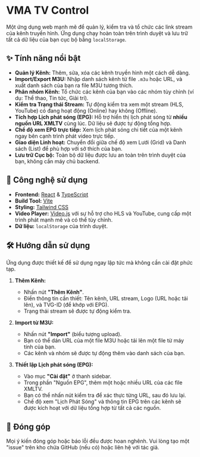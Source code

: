 
# VMA TV Control

Một ứng dụng web mạnh mẽ để quản lý, kiểm tra và tổ chức các link stream của kênh truyền hình. Ứng dụng chạy hoàn toàn trên trình duyệt và lưu trữ tất cả dữ liệu của bạn cục bộ bằng `localStorage`.

## ✨ Tính năng nổi bật

*   **Quản lý Kênh:** Thêm, sửa, xóa các kênh truyền hình một cách dễ dàng.
*   **Import/Export M3U:** Nhập danh sách kênh từ file `.m3u` hoặc URL, và xuất danh sách của bạn ra file M3U tương thích.
*   **Phân nhóm Kênh:** Tổ chức các kênh của bạn vào các nhóm tùy chỉnh (ví dụ: Thể thao, Tin tức, Giải trí).
*   **Kiểm tra Trạng thái Stream:** Tự động kiểm tra xem một stream (HLS, YouTube) có đang hoạt động (Online) hay không (Offline).
*   **Tích hợp Lịch phát sóng (EPG):** Hỗ trợ hiển thị lịch phát sóng từ **nhiều nguồn URL XMLTV** cùng lúc. Dữ liệu sẽ được tự động tổng hợp.
*   **Chế độ xem EPG trực tiếp:** Xem lịch phát sóng chi tiết của một kênh ngay bên cạnh trình phát video trực tiếp.
*   **Giao diện Linh hoạt:** Chuyển đổi giữa chế độ xem Lưới (Grid) và Danh sách (List) để phù hợp với sở thích của bạn.
*   **Lưu trữ Cục bộ:** Toàn bộ dữ liệu được lưu an toàn trên trình duyệt của bạn, không cần máy chủ backend.

## 🚀 Công nghệ sử dụng

*   **Frontend:** [React](https://reactjs.org/) & [TypeScript](https://www.typescriptlang.org/)
*   **Build Tool:** [Vite](https://vitejs.dev/)
*   **Styling:** [Tailwind CSS](https://tailwindcss.com/)
*   **Video Player:** [Video.js](https://videojs.com/) với sự hỗ trợ cho HLS và YouTube, cung cấp một trình phát mạnh mẽ và có thể tùy chỉnh.
*   **Dữ liệu:** `localStorage` của trình duyệt.

## 🛠️ Hướng dẫn sử dụng

Ứng dụng được thiết kế để sử dụng ngay lập tức mà không cần cài đặt phức tạp.

1.  **Thêm Kênh:**
    *   Nhấn nút **"Thêm Kênh"**.
    *   Điền thông tin cần thiết: Tên kênh, URL stream, Logo (URL hoặc tải lên), và TVG-ID (để khớp với EPG).
    *   Trạng thái stream sẽ được tự động kiểm tra.

2.  **Import từ M3U:**
    *   Nhấn nút **"Import"** (biểu tượng upload).
    *   Bạn có thể dán URL của một file M3U hoặc tải lên một file từ máy tính của bạn.
    *   Các kênh và nhóm sẽ được tự động thêm vào danh sách của bạn.

3.  **Thiết lập Lịch phát sóng (EPG):**
    *   Vào mục **"Cài đặt"** ở thanh sidebar.
    *   Trong phần "Nguồn EPG", thêm một hoặc nhiều URL của các file XMLTV.
    *   Bạn có thể nhấn nút kiểm tra để xác thực từng URL, sau đó lưu lại.
    *   Chế độ xem "Lịch Phát Sóng" và thông tin EPG trên các kênh sẽ được kích hoạt với dữ liệu tổng hợp từ tất cả các nguồn.

## 🤝 Đóng góp

Mọi ý kiến đóng góp hoặc báo lỗi đều được hoan nghênh. Vui lòng tạo một "issue" trên kho chứa GitHub (nếu có) hoặc liên hệ với tác giả.
